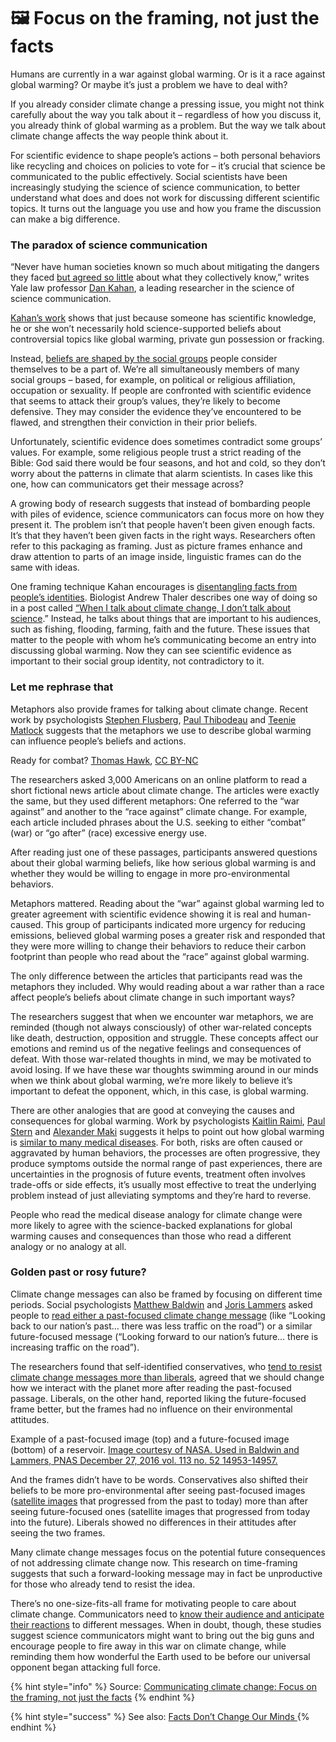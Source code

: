 # 🖼 Focus on the framing, not just the facts

Humans are currently in a war against global warming. Or is it a race against global warming? Or maybe it’s just a problem we have to deal with?

If you already consider climate change a pressing issue, you might not think carefully about the way you talk about it – regardless of how you discuss it, you already think of global warming as a problem. But the way we talk about climate change affects the way people think about it.

For scientific evidence to shape people’s actions – both personal behaviors like recycling and choices on policies to vote for – it’s crucial that science be communicated to the public effectively. Social scientists have been increasingly studying the science of science communication, to better understand what does and does not work for discussing different scientific topics. It turns out the language you use and how you frame the discussion can make a big difference.

### The paradox of science communication

“Never have human societies known so much about mitigating the dangers they faced [but agreed so little](http://dx.doi.org/10.2139/ssrn.2562025) about what they collectively know,” writes Yale law professor [Dan Kahan](http://www.culturalcognition.net/kahan/), a leading researcher in the science of science communication.

[Kahan’s work](http://dx.doi.org/10.1111/pops.12244) shows that just because someone has scientific knowledge, he or she won’t necessarily hold science-supported beliefs about controversial topics like global warming, private gun possession or fracking.

Instead, [beliefs are shaped by the social groups](http://dx.doi.org/10.1038/488255a) people consider themselves to be a part of. We’re all simultaneously members of many social groups – based, for example, on political or religious affiliation, occupation or sexuality. If people are confronted with scientific evidence that seems to attack their group’s values, they’re likely to become defensive. They may consider the evidence they’ve encountered to be flawed, and strengthen their conviction in their prior beliefs.

Unfortunately, scientific evidence does sometimes contradict some groups’ values. For example, some religious people trust a strict reading of the Bible: God said there would be four seasons, and hot and cold, so they don’t worry about the patterns in climate that alarm scientists. In cases like this one, how can communicators get their message across?

A growing body of research suggests that instead of bombarding people with piles of evidence, science communicators can focus more on how they present it. The problem isn’t that people haven’t been given enough facts. It’s that they haven’t been given facts in the right ways. Researchers often refer to this packaging as framing. Just as picture frames enhance and draw attention to parts of an image inside, linguistic frames can do the same with ideas.

One framing technique Kahan encourages is [disentangling facts from people’s identities](http://www.nature.com/news/why-we-are-poles-apart-on-climate-change-1.11166). Biologist Andrew Thaler describes one way of doing so in a post called [“When I talk about climate change, I don’t talk about science](http://www.southernfriedscience.com/when-i-talk-about-climate-change-i-dont-talk-about-science/).” Instead, he talks about things that are important to his audiences, such as fishing, flooding, farming, faith and the future. These issues that matter to the people with whom he’s communicating become an entry into discussing global warming. Now they can see scientific evidence as important to their social group identity, not contradictory to it.

### Let me rephrase that

Metaphors also provide frames for talking about climate change. Recent work by psychologists [Stephen Flusberg](http://www.stephenflusberg.com/), [Paul Thibodeau](https://sites.google.com/a/oberlin.edu/thibodeau/home) and [Teenie Matlock](http://teeniematlock.com/) suggests that the metaphors we use to describe global warming can influence people’s beliefs and actions.

Ready for combat? [Thomas Hawk](https://www.flickr.com/photos/thomashawk/2346593616), [CC BY-NC](http://creativecommons.org/licenses/by-nc/4.0/)

The researchers asked 3,000 Americans on an online platform to read a short fictional news article about climate change. The articles were exactly the same, but they used different metaphors: One referred to the “war against” and another to the “race against” climate change. For example, each article included phrases about the U.S. seeking to either “combat” (war) or “go after” (race) excessive energy use.

After reading just one of these passages, participants answered questions about their global warming beliefs, like how serious global warming is and whether they would be willing to engage in more pro-environmental behaviors.

Metaphors mattered. Reading about the “war” against global warming led to greater agreement with scientific evidence showing it is real and human-caused. This group of participants indicated more urgency for reducing emissions, believed global warming poses a greater risk and responded that they were more willing to change their behaviors to reduce their carbon footprint than people who read about the “race” against global warming.

The only difference between the articles that participants read was the metaphors they included. Why would reading about a war rather than a race affect people’s beliefs about climate change in such important ways?

The researchers suggest that when we encounter war metaphors, we are reminded (though not always consciously) of other war-related concepts like death, destruction, opposition and struggle. These concepts affect our emotions and remind us of the negative feelings and consequences of defeat. With those war-related thoughts in mind, we may be motivated to avoid losing. If we have these war thoughts swimming around in our minds when we think about global warming, we’re more likely to believe it’s important to defeat the opponent, which, in this case, is global warming.

There are other analogies that are good at conveying the causes and consequences for global warming. Work by psychologists [Kaitlin Raimi](http://www-personal.umich.edu/\~kraimi/), [Paul Stern](https://www.wilsoncenter.org/person/paul-c-stern) and [Alexander Maki](http://www.vanderbilt.edu/viee/profiles/Alex-Maki.php) suggests it helps to point out how global warming is [similar to many medical diseases](http://dx.doi.org/10.1371/journal.pone.0171130). For both, risks are often caused or aggravated by human behaviors, the processes are often progressive, they produce symptoms outside the normal range of past experiences, there are uncertainties in the prognosis of future events, treatment often involves trade-offs or side effects, it’s usually most effective to treat the underlying problem instead of just alleviating symptoms and they’re hard to reverse.

People who read the medical disease analogy for climate change were more likely to agree with the science-backed explanations for global warming causes and consequences than those who read a different analogy or no analogy at all.

### Golden past or rosy future?

Climate change messages can also be framed by focusing on different time periods. Social psychologists [Matthew Baldwin](http://soccco.uni-koeln.de/matthew-baldwin.html) and [Joris Lammers](https://lammers.socialpsychology.org/) asked people to [read either a past-focused climate change message](http://dx.doi.org/10.1073/pnas.1610834113) (like “Looking back to our nation’s past… there was less traffic on the road”) or a similar future-focused message (“Looking forward to our nation’s future… there is increasing traffic on the road”).

The researchers found that self-identified conservatives, who [tend to resist climate change messages more than liberals](http://www.pewinternet.org/2016/10/04/the-politics-of-climate/), agreed that we should change how we interact with the planet more after reading the past-focused passage. Liberals, on the other hand, reported liking the future-focused frame better, but the frames had no influence on their environmental attitudes.

Example of a past-focused image (top) and a future-focused image (bottom) of a reservoir. [Image courtesy of NASA. Used in Baldwin and Lammers, PNAS December 27, 2016 vol. 113 no. 52 14953-14957.](http://www.pnas.org/content/113/52/14953/F3.expansion.html)

And the frames didn’t have to be words. Conservatives also shifted their beliefs to be more pro-environmental after seeing past-focused images ([satellite images](http://www.pnas.org/content/113/52/14953/F3.expansion.html) that progressed from the past to today) more than after seeing future-focused ones (satellite images that progressed from today into the future). Liberals showed no differences in their attitudes after seeing the two frames.

Many climate change messages focus on the potential future consequences of not addressing climate change now. This research on time-framing suggests that such a forward-looking message may in fact be unproductive for those who already tend to resist the idea.

There’s no one-size-fits-all frame for motivating people to care about climate change. Communicators need to [know their audience and anticipate their reactions](http://collabra.org/articles/10.1525/collabra.68/) to different messages. When in doubt, though, these studies suggest science communicators might want to bring out the big guns and encourage people to fire away in this war on climate change, while reminding them how wonderful the Earth used to be before our universal opponent began attacking full force.

{% hint style="info" %}
Source: [Communicating climate change: Focus on the framing, not just the facts](https://theconversation.com/communicating-climate-change-focus-on-the-framing-not-just-the-facts-73028)
{% endhint %}

{% hint style="success" %}
See also: [Facts Don’t Change Our Minds ](https://medium.com/climate-conscious/facts-dont-change-our-minds-we-need-a-new-approach-to-communicating-about-climate-change-348325cb026a)
{% endhint %}
